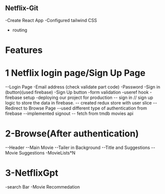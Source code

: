 ## Netflix-Git

-Create React App
-Configured tailwind CSS

- routing

# Features

# 1 Netflix login page/Sign Up Page

--Login Page
-Email address (check validate part code)
-Password
-Sign in (button)(used firebase)
-Sign Up button
-form validation
-useref hook
-firebase setup
-deploying our project for production
-- sign in // sign up logic to store the data in firebase.
-- created redux store with user slice
--Redirect to Browse Page
--used different type of authentication from firebase
--implemented signout
-- fetch from tmdb movies api

# 2-Browse(After authentication)

--Header
--Main Movie
--Tailer in Background
--Title and Suggestions
--Movie Suggestions
-MovieLists\*N

# 3-NetflixGpt

-search Bar
-Movie Recommedation
